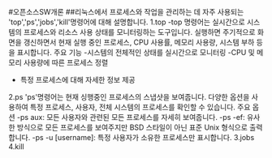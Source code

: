 #오픈소스SW개론
##리눅스에서 프로세스와 작업을 관리하는 데 자주 사용되는 'top','ps','jobs','kill'명령어에 대해 설명합니다.
1.top
  -top 명령어는 실시간으로 시스템의 프로세스와 리소스 사용 상태를 모니터링하는 도구입니다. 실행하면 주기적으로 화면을 갱신하면서 현재 실행 중인 프로세스, CPU 사용률, 메모리 사용량, 시스템 부하 등을 표시합니다.
  주요 기능
  -시스템의 전체적인 상태를 실시간으로 모니터링
  -CPU 및 메모리 사용량에 따른 프로세스 정렬
  - 특정 프로세스에 대해 자세한 정보 제공

2.ps
'ps'명령어는 현재 싱행중인 프로세스의 스냅샷을 보여줍니다. 다양한 옵션을 사용하여 특정 프로세스, 사용자, 전체 시스템의 프로세스를 확인할 수 있습니다.
주요 옵션
-ps aux: 모든 사용자와 관련된 모든 프로세스를 자세히 보여줍니다.
-ps -ef: 유사한 방식으로 모든 프로세스를 보여주지만 BSD 스타일이 아닌 표준 Unix 형식으로 출력합니다.
-ps -u [username]: 특정 사용자가 소유한 프로세스만 표시합니다.
3.jobs
4.kill
